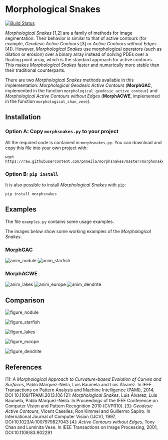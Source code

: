# Morphological Snakes

[![Build Status](https://travis-ci.org/pmneila/morphsnakes.svg?branch=master)](https://travis-ci.org/pmneila/morphsnakes)
<!-- [![codecov](https://codecov.io/gh/Borda/morph-snakes/branch/master/graph/badge.svg)](https://codecov.io/gh/Borda/morph-snakes)
[![Codacy Badge](https://api.codacy.com/project/badge/Grade/fc7cd38998a74f25a7aecae44173dab0)](https://www.codacy.com/app/Borda/morph-snakes?utm_source=github.com&amp;utm_medium=referral&amp;utm_content=Borda/morph-snakes&amp;utm_campaign=Badge_Grade)
[![Code Health](https://landscape.io/github/Borda/morph-snakes/master/landscape.svg?style=flat)](https://landscape.io/github/Borda/morph-snakes/master) -->

*Morphological Snakes* [1,2] are a family of methods for image segmentation.
Their behavior is similar to that of active contours (for example, *Geodesic
Active Contours* [3] or *Active Contours without Edges* [4]). However,
*Morphological Snakes* use morphological operators (such as dilation or
erosion) over a binary array instead of solving PDEs over a floating point
array, which is the standard approach for active contours. This makes
*Morphological Snakes* faster and numerically more stable than their
traditional counterparts.

There are two *Morphological Snakes* methods available in this implementation:
*Morphological Geodesic Active Contours* (**MorphGAC**, implemented in the
function ``morphological_geodesic_active_contour``) and *Morphological Active
Contours without Edges* (**MorphACWE**, implemented in the function
``morphological_chan_vese``).

## Installation

### Option A: Copy `morphsnakes.py` to your project

All the required code is contained in `morphsnakes.py`. You can download and copy this file into your own project with:
```
wget https://raw.githubusercontent.com/pmneila/morphsnakes/master/morphsnakes.py
```

### Option B: `pip install`

It is also possible to install *Morphological Snakes* with `pip`:
```
pip install morphsnakes
```

## Examples

The file `examples.py` contains some usage examples.

The images below show some working examples of the *Morphological Snakes*.

### MorphGAC

![anim_nodule](examples/anim_nodule.gif)
![anim_starfish](examples/anim_starfish.gif)

### MorphACWE

![anim_lakes](examples/anim_lakes.gif)
![anim_europe](examples/anim_europe.gif)
![anim_dendrite](examples/anim_dendrite.gif)

## Comparison

![figure_nodule](examples/figure_nodule.png)

![figure_starfish](examples/figure_starfish.png)

![figure_lakes](examples/figure_lakes.png)

![figure_europe](examples/figure_europe.png)

![figure_dendrite](examples/figure_dendrite.png)


## References

[1]: *A Morphological Approach to Curvature-based Evolution of Curves and
    Surfaces*, Pablo Márquez-Neila, Luis Baumela and Luis Álvarez. In IEEE
    Transactions on Pattern Analysis and Machine Intelligence (PAMI),
    2014, DOI 10.1109/TPAMI.2013.106
[2]: *Morphological Snakes*. Luis Álvarez, Luis Baumela, Pablo Márquez-Neila.
   In Proceedings of the IEEE Conference on Computer Vision and Pattern Recognition 2010 (CVPR10).
[3]: *Geodesic Active Contours*, Vicent Caselles, Ron Kimmel and Guillermo
    Sapiro. In International Journal of Computer Vision (IJCV), 1997,
    DOI:10.1023/A:1007979827043
[4]: *Active Contours without Edges*, Tony Chan and Luminita Vese. In IEEE
    Transactions on Image Processing, 2001, DOI:10.1109/83.902291
